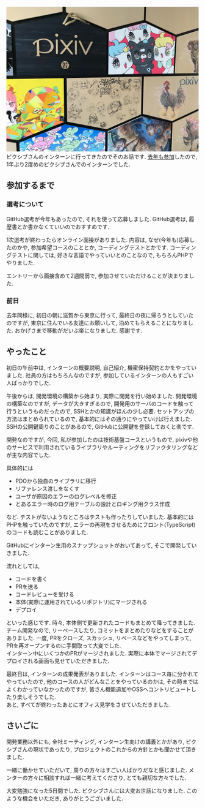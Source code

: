 ![](front.jpg)
ピクシブさんのインターンに行ってきたのでそのお話です. [去年も参加](https://taniko.github.io/article/2016/09/summer_boot_camp_2016/)したので, 1年ぶり2度めのピクシブさんでのインターンでした.

## 参加するまで
### 選考について
GitHub選考が今年もあったので, それを使って応募しました. GitHub選考は, 履歴書とか書かなくていいのでおすすめです.  

1次選考が終わったらオンライン面接がありました. 内容は, なぜ(今年も)応募したのかや, 参加希望コースのこととか, コーディングテストとかです. コーディングテストに関しては, 好きな言語でやっていいとのことなので, もちろんPHPでやりました.  

エントリーから面接含めて2週間弱で, 参加させていただけることが決まりました.

### 前日
去年同様に, 初日の朝に滋賀から東京に行って, 最終日の夜に帰ろうとしていたのですが, 東京に住んでいる友達にお願いして, 泊めてもらえることになりました. おかげさまで移動がだいぶ楽になりました. 感謝です.

## やったこと
初日の午前中は, インターンの概要説明, 自己紹介, 機密保持契約とかをやっていました. 社員の方はもちろんなのですが, 参加しているインターンの人もすごい人ばっかりでした.

午後からは, 開発環境の構築から始まり, 実際に開発を行い始めました. 開発環境の構築なのですが, データが大きすぎるので, 開発用のサーバのコードを触って行うというものだったので, SSHとかの知識がほんの少し必要. セットアップの方法はまとめられているので, 基本的にはその通りにやっていけば行えました. SSHの公開鍵周りのことがあるので, GitHubに公開鍵を登録しておくと楽です.

開発なのですが, 今回, 私が参加したのは技術基盤コースというもので, pixivや他のサービスで利用されているライブラリやルーティングをリファクタリングなどが主な内容でした.

具体的には
- PDOから独自のライブラリに移行
- リファレンス渡しをなくす
- ユーザが原因のエラーのログレベルを修正
- とあるエラー時のログ用テーブルの設計とロギング用クラス作成

など. テストがないようなところはテストも作ったりしていました. 基本的にはPHPを触っていたのですが, エラーの再現をさせるためにフロント(TypeScript)のコードも読むことがありました.

GitHubにインターン生用のスナップショットがおいてあって, そこで開発していきました.  

流れとしては,
- コードを書く
- PRを送る
- コードレビューを受ける
- 本体(実際に運用されているリポジトリ)にマージされる
- デプロイ

といった感じです. 時々, 本体側で更新されたコードもまとめて降ってきました.  
チーム開発なので, リーベースしたり, コミットをまとめたりなどをすることがありました. 一度, PRをクローズ, スカッシュ, リベースなどをやってしまって, PRを再オープンするのに手間取って大変でした.  
インターン中にいくつかのPRがマージされました. 実際に本体でマージされてデプロイされる画面も見せていただきました.

最終日は, インターンの成果発表がありました. インターンはコース毎に分かれてやっていたので, 他のコースの人がどんなことをやっているのかは, その時まではよくわかっていなかったのですが, 皆さん機能追加やOSSへコントリビュートしたり楽しそうでした.  
あと, すべてが終わったあとにオフィス見学をさせていただきました.

## さいごに
開発業務以外にも, 全社ミーティング, インターン生向けの講義とかがあり, ピクシブさんの現状であったり, プロジェクトのこれからの方針とかも聞かせて頂きました.  

一緒に働かせていただいて, 周りの方々はすごい人ばかりだなと感じました. メンターの方々に相談すれば一緒に考えてくださり, とても親切な方々でした.

大変勉強になった5日間でした. ピクシブさんには大変お世話になりました. このような機会をいただき, ありがとうございました.
